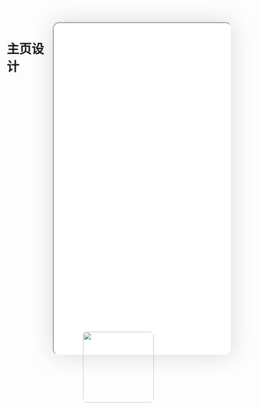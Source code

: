 <!--
 * @Descripttion: 
 * @version: V1.0
 * @Author: Xiaokang Lei
 * @email: lxk201808@163.com
 * @Date: 2022-12-02 18:01:39
 * @LastEditors: Xiaokang Lei
 * @LastEditTime: 2022-12-02 18:02:45
-->

<div style="width:400px; height:700px; float:right; padding-left:3%;">
    <iframe src="./h5/index.html#/pages/template/index/home/home" width="400" height="750" style="border-radius:15px; box-shadow:0 0 50px 0px rgb(30 0 60 / 15%);"></iframe>
</div>

# 主页设计

<div align=center>
  <img width="160px" style="border-radius: 5%;" src="https://s1.ax1x.com/2022/11/30/zwKDdU.jpg">
</div>